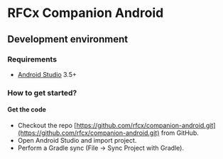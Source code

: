 # RFCx Companion Android

## Development environment

### Requirements

- [Android Studio](https://developer.android.com/studio) 3.5+

### How to get started?

#### Get the code

- Checkout the repo [https://github.com/rfcx/companion-android.git](https://github.com/rfcx/companion-android.git) from GitHub.
- Open Android Studio and import project.
- Perform a Gradle sync (File -> Sync Project with Gradle).